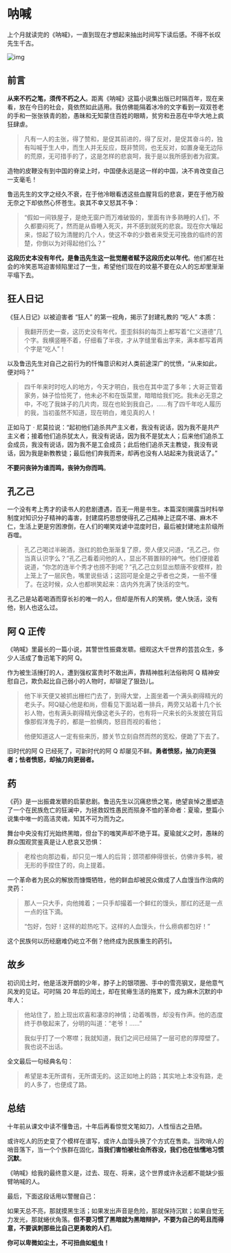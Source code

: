 # 呐喊

上个月就读完的《呐喊》，一直到现在才想起来抽出时间写下读后感。不得不长叹先生千古。

![img](https://img2.doubanio.com/view/subject/l/public/s4696893.jpg)

## 前言

**从来不朽之笔，须传不朽之人**。距离《呐喊》这篇小说集出版已时隔百年，现在来看，放在今日的社会，竟依然如此适用。我仿佛能隔着冰冷的文字看到一双双苍老的手和一张张铁青的脸，愚昧和无知蒙住百姓的眼睛，贫穷和丑恶在中华大地上疯狂肆虐。

> 凡有一人的主张，得了赞和，是促其前进的，得了反对，是促其奋斗的，独有叫喊于生人中，而生人并无反应，既非赞同，也无反对，如置身毫无边际的荒原，无可措手的了，这是怎样的悲哀呵，我于是以我所感到者为寂寞。

造物的皮鞭没有到中国的脊梁上时，中国便永远是这一样的中国，决不肯改变自己一支毫毛！

鲁迅先生的文字之经久不衰，在于他冷眼看透这些血腥背后的悲哀，更在于他万般无奈之下却依然心怀苍生。哀其不幸又怒其不争：

> “假如一间铁屋子，是绝无窗户而万难破毁的，里面有许多熟睡的人们，不久都要闷死了，然而是从昏睡入死灭，并不感到就死的悲哀。现在你大嚷起来，惊起了较为清醒的几个人，使这不幸的少数者来受无可挽救的临终的苦楚，你倒以为对得起他们么？”

**这段历史本没有年代，是鲁迅先生这一批觉醒者赋予这段历史以年代**。他们都在社会的冷笑恶骂迫害倾陷里过了一生，希望他们现在的坟墓不要在众人的忘却里渐渐平塌下去。

## 狂人日记

《狂人日记》以被迫害者 “狂人” 的第一视角，揭示了封建礼教的 “吃人” 本质：

> 我翻开历史一查，这历史没有年代，歪歪斜斜的每页上都写着“仁义道德”几个字。我横竖睡不着，仔细看了半夜，才从字缝里看出字来，满本都写着两个字是“吃人”！

以及鲁迅先生对自己之前行为的忏悔意识和对人类前途深广的忧愤，“从来如此，便对吗？”

> 四千年来时时吃人的地方，今天才明白，我也在其中混了多年；大哥正管着家务，妹子恰恰死了，他未必不和在饭菜里，暗暗给我们吃。我未必无意之中，不吃了我妹子的几片肉，现在也轮到我自己，……有了四千年吃人履历的我，当初虽然不知道，现在明白，难见真的人！

正如马丁 · 尼莫拉说：“起初他们追杀共产主义者，我没有说话，因为我不是共产主义者；接着他们追杀犹太人，我没有说话，因为我不是犹太人；后来他们追杀工会成员，我没有说话，因为我不是工会成员；此后他们追杀天主教徒，我没有说话，因为我是新教教徒；最后他们奔我而来，却再也没有人站起来为我说话了。”

**不要问丧钟为谁而鸣，丧钟为你而鸣**。

## 孔乙己

一个没有考上秀才的读书人的悲剧遭遇，百无一用是书生。本篇深刻揭露当时科举制度对知识分子精神的毒害，封建腐朽思想使得孔乙己精神上迂腐不堪、麻木不仁，生活上更是穷困潦倒，在人们的嘲笑戏谑中混度时日，最后被封建地主阶级所吞噬。

> 孔乙己喝过半碗酒，涨红的脸色渐渐复了原，旁人便又问道，“孔乙己，你当真认识字么？”孔乙己看着问他的人，显出不屑置辩的神气。他们便接着说道，“你怎的连半个秀才也捞不到呢？”孔乙己立刻显出颓唐不安模样，脸上笼上了一层灰色，嘴里说些话；这回可是全是之乎者也之类，一些不懂了。在这时候，众人也都哄笑起来：店内外充满了快活的空气。

孔乙己是站着喝酒而穿长衫的唯一的人，但却是所有人的笑柄，使人快活，没有他，别人也这么过。

## 阿 Q 正传

《呐喊》里最长的一篇小说，其警世性振聋发聩。细观这大千世界的芸芸众生，多少人活成了鲁迅笔下的阿 Q。

作为被生活捶打的人，遭到强权富贵时不敢出声，靠精神胜利法俗称阿 Q 精神安慰自己，欺负起比自己弱小的人物时，却铆足了狠劲儿。

> 他下半天便又被抓出栅栏门去了，到得大堂，上面坐着一个满头剃得精光的老头子。阿Q疑心他是和尚，但看见下面站着一排兵，两旁又站着十几个长衫人物，也有满头剃得精光像这老头子的，也有将一尺来长的头发披在背后像那假洋鬼子的，都是一脸横肉，怒目而视的看他；
>
> 他便知道这人一定有些来历，膝关节立刻自然而然的宽松，便跪了下去了。

旧时代的阿 Q 已经死了，可新时代的阿 Q 却屡见不鲜。**勇者愤怒，抽刀向更强者；怯者愤怒，却抽刀向更弱者。**

## 药

《药》是一出振聋发聩的启蒙悲剧。鲁迅先生以沉痛悲愤之笔，绝望哀悼之墨塑造了一个在民族危亡的狂澜中，为拯救奴性愚民而殒身不恤的革命者：夏瑜，整篇小说集中唯一的高洁灵魂，知其不可为而为之。

舞台中央没有灯光始终黑暗，但台下的嗤笑声却不绝于耳。夏瑜就义之时，愚昧的群众围观赏鉴真是让人悲哀又恐惧：

> 老栓也向那边看，却只见一堆人的后背；颈项都伸得很长，仿佛许多鸭，被无形的手捏住了的，向上提着。

一个革命者为民众的解放而慷慨牺牲，他的鲜血却被民众做成了人血馒当作治病的灵药：

> 那人一只大手，向他摊着；一只手却撮着一个鲜红的馒头，那红的还是一点一点的往下滴。
>
> “包好，包好！这样的趁热吃下。这样的人血馒头，什么痨病都包好！”

这个民族何以历经磨难仍屹立不倒？他终成为民族重生的药引。

## 故乡

初识闰土时，他是活泼开朗的少年，脖子上的银项圈、手中的雪亮钢叉，是他意气风发的见证。可时隔 20 年后的闰土，却在贫瘠生活的拖累下，成为麻木沉默的中年人：

> 他站住了，脸上现出欢喜和凄凉的神情；动着嘴唇，却没有作声。他的态度终于恭敬起来了，分明的叫道：“老爷！……”
>
> 我似乎打了一个寒噤；我就知道，我们之间已经隔了一层可悲的厚障壁了。我也说不出话。

全文最后一句经典名句：

> 希望是本无所谓有，无所谓无的。这正如地上的路；其实地上本没有路，走的人多了，也便成了路。

## 总结

十年前从课文中读不懂鲁迅，十年后再看惊觉文笔如刀，人性恒古之丑陋。

或许吃人的历史变了个模样在谱写，或许人血馒头换了个方式在售卖。当吹哨人的哨音落下，当一个个族群在固化，**当我们害怕被社会所吞没，我们也在怯懦地习惯沉默**。

《呐喊》给我的最终意义是，过去、现在、将来，这个世界或许永远都不能缺少振臂呐喊的人。

最后，下面这段话用以警醒自己：

如果天总不亮，那就摸黑生活；如果发出声音是危险，那就保持沉默；如果自觉无力发光，那就蜷伏角落。**但不要习惯了黑暗就为黑暗辩护，不要为自己的苟且而得意，不要讽刺那些比自己更勇敢的人们**。

**你可以卑微如尘土，不可扭曲如蛆虫！**